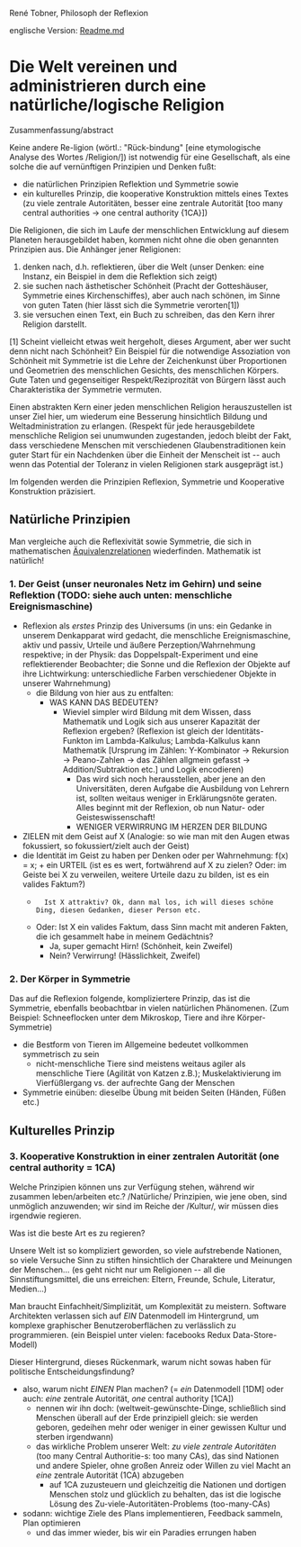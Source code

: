 René Tobner, Philosoph der Reflexion

englische Version: [Readme.md](Readme.md)

# Die Welt vereinen und administrieren durch eine natürliche/logische Religion

Zusammenfassung/abstract

Keine andere Re-ligion (wörtl.: "Rück-bindung" [eine etymologische Analyse des Wortes /Religion/]) ist notwendig für eine Gesellschaft, als eine solche die auf vernünftigen Prinzipien und Denken fußt:
- die natürlichen Prinzipien Reflektion und Symmetrie sowie
- ein kulturelles Prinzip, die kooperative Konstruktion mittels eines Textes (zu viele zentrale Autoritäten, besser eine zentrale Autorität [too many central authorities -> one central authority {1CA}])

Die Religionen, die sich im Laufe der menschlichen Entwicklung auf diesem Planeten herausgebildet haben, kommen nicht ohne die oben genannten Prinzipien aus. Die Anhänger jener Religionen:
1. denken nach, d.h. reflektieren, über die Welt (unser Denken: eine Instanz, ein Beispiel in dem die Reflektion sich zeigt)
2. sie suchen nach ästhetischer Schönheit (Pracht der Gotteshäuser, Symmetrie eines Kirchenschiffes), aber auch nach schönen, im Sinne von guten Taten (hier lässt sich die Symmetrie verorten[1])
3. sie versuchen einen Text, ein Buch zu schreiben, das den Kern ihrer Religion darstellt.

[1] Scheint vielleicht etwas weit hergeholt, dieses Argument, aber wer sucht denn nicht nach Schönheit? Ein Beispiel für die notwendige Assoziation von Schönheit mit Symmetrie ist die Lehre der Zeichenkunst über Proportionen und Geometrien des menschlichen Gesichts, des menschlichen Körpers. Gute Taten und gegenseitiger Respekt/Reziprozität von Bürgern lässt auch Charakteristika der Symmetrie vermuten.

Einen abstrakten Kern einer jeden menschlichen Religion herauszustellen ist unser Ziel hier, um wiederum eine Besserung hinsichtlich Bildung und Weltadministration zu erlangen. (Respekt für jede herausgebildete menschliche Religion sei unumwunden zugestanden, jedoch bleibt der Fakt, dass verschiedene Menschen mit verschiedenen Glaubenstraditionen kein guter Start für ein Nachdenken über die Einheit der Menscheit ist -- auch wenn das Potential der Toleranz in vielen Religionen stark ausgeprägt ist.)

Im folgenden werden die Prinzipien Reflexion, Symmetrie und Kooperative Konstruktion präzisiert.

## Natürliche Prinzipien
Man vergleiche auch die Reflexivität sowie Symmetrie, die sich in mathematischen [Äquivalenzrelationen](https://en.wikipedia.org/wiki/Equivalence_relation) wiederfinden. Mathematik ist natürlich!

### 1. Der Geist (unser neuronales Netz im Gehirn) und seine Reflektion (TODO: siehe auch unten: menschliche Ereignismaschine)

- Reflexion als *erstes* Prinzip des Universums (in uns: ein Gedanke in unserem Denkapparat wird gedacht, die menschliche Ereignismaschine, aktiv und passiv, Urteile und äußere Perzeption/Wahrnehmung respektive; in der Physik: das Doppelspalt-Experiment und eine reflektierender Beobachter; die Sonne und die Reflexion der Objekte auf ihre Lichtwirkung: unterschiedliche Farben verschiedener Objekte in unserer Wahrnehmung)
  - die Bildung von hier aus zu entfalten:
    - WAS KANN DAS BEDEUTEN?
      - Wieviel simpler wird Bildung mit dem Wissen, dass Mathematik und Logik sich aus unserer Kapazität der Reflexion ergeben? (Reflexion ist gleich der Identitäts-Funkton im Lambda-Kalkulus; Lambda-Kalkulus kann Mathematik [Ursprung im Zählen: Y-Kombinator -> Rekursion -> Peano-Zahlen -> das Zählen allgmein gefasst -> Addition/Subtraktion etc.] und Logik encodieren)
        - Das wird sich noch herausstellen, aber jene an den Universitäten, deren Aufgabe die Ausbildung von Lehrern ist, sollten weitaus weniger in Erklärungsnöte geraten. Alles beginnt mit der Reflexion, ob nun Natur- oder Geisteswissenschaft!
        - WENIGER VERWIRRUNG IM HERZEN DER BILDUNG
- ZIELEN mit dem Geist auf X (Analogie: so wie man mit den Augen etwas fokussiert, so fokussiert/zielt auch der Geist)
- die Identität im Geist zu haben per Denken oder per Wahrnehmung: f(x) = x; + ein URTEIL (ist es es wert, fortwährend auf X zu zielen? Oder: im Geiste bei X zu verweilen, weitere Urteile dazu zu bilden, ist es ein valides Faktum?)
  -       Ist X attraktiv? Ok, dann mal los, ich will dieses schöne Ding, diesen Gedanken, dieser Person etc.
  - Oder: Ist X ein valides Faktum, dass Sinn macht mit anderen Fakten, die ich gesammelt habe in meinem Gedächtnis?
    - Ja, super gemacht Hirn! (Schönheit,    kein Zweifel)
    - Nein? Verwirrung!       (Hässlichkeit,      Zweifel)

### 2. Der Körper in Symmetrie
Das auf die Reflexion folgende, kompliziertere Prinzip, das ist die Symmetrie, ebenfalls beobachtbar in vielen natürlichen Phänomenen. (Zum Beispiel: Schneeflocken unter dem Mikroskop, Tiere and ihre Körper-Symmetrie)
- die Bestform von Tieren im Allgemeine bedeutet vollkommen symmetrisch zu sein
  - nicht-menschliche Tiere sind meistens weitaus agiler als menschliche Tiere (Agilität von Katzen z.B.); Muskelaktivierung im Vierfüßlergang vs. der aufrechte Gang der Menschen
- Symmetrie einüben: dieselbe Übung mit beiden Seiten (Händen, Füßen etc.)

## Kulturelles Prinzip

### 3. Kooperative Konstruktion in einer zentralen Autorität (one central authority = 1CA)

Welche Prinzipien können uns zur Verfügung stehen, während wir zusammen leben/arbeiten etc.? /Natürliche/ Prinzipien, wie jene oben, sind unmöglich anzuwenden; wir sind im Reiche der /Kultur/, wir müssen dies irgendwie regieren.

Was ist die beste Art es zu regieren?

Unsere Welt ist so kompliziert geworden, so viele aufstrebende Nationen, so viele Versuche Sinn zu stiften hinsichtlich der Charaktere und Meinungen der Menschen... (es geht nicht nur um Religionen -- all die Sinnstiftungsmittel, die uns erreichen: Eltern, Freunde, Schule, Literatur, Medien...)

Man braucht Einfachheit/Simplizität, um Komplexität zu meistern. Software Architekten verlassen sich auf *EIN* Datenmodell im Hintergrund, um komplexe graphischer Benutzeroberflächen zu verlässlich zu programmieren. (ein Beispiel unter vielen: facebooks Redux Data-Store-Modell)

Dieser Hintergrund, dieses Rückenmark, warum nicht sowas haben für politische Entscheidungsfindung?

- also, warum nicht *EINEN* Plan machen? (= *ein* Datenmodell [1DM] oder auch: *eine* zentrale Autorität, *one* central authority [1CA])
  - nennen wir ihn doch: [](world-wide-wished-for-things.md) (weltweit-gewünschte-Dinge, schließlich sind Menschen überall auf der Erde prinzipiell gleich: sie werden geboren, gedeihen mehr oder weniger in einer gewissen Kultur und sterben irgendwann)
  - das wirkliche Problem unserer Welt: *zu viele zentrale Autoritäten* (too many Central Authoritie-s: too many CAs), das sind Nationen und andere Spieler, ohne großen Anreiz oder Willen zu viel Macht an *eine* zentrale Autorität (1CA) abzugeben
    - auf 1CA zuzusteuern und gleichzeitig die Nationen und dortigen Menschen stolz und glücklich zu behalten, das ist die logische Lösung des Zu-viele-Autoritäten-Problems (too-many-CAs)
- sodann: wichtige Ziele des Plans implementieren, Feedback sammeln, Plan optimieren
  - und das immer wieder, bis wir ein Paradies errungen haben
